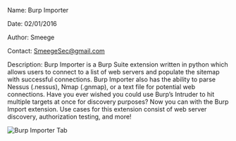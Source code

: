 Name:           Burp Importer

Date:           02/01/2016

Author:         Smeege

Contact:        SmeegeSec@gmail.com

Description:    Burp Importer is a Burp Suite extension written in python which allows users to 
                connect to a list of web servers and populate the sitemap with successful connections.
                Burp Importer also has the ability to parse Nessus (.nessus), Nmap (.gnmap), or a text 
                file for potential web connections.  Have you ever wished you could use Burp’s Intruder 
                to hit multiple targets at once for discovery purposes?  Now you can with the Burp Import 
                extension.  Use cases for this extension consist of web server discovery, authorization 
                testing, and more!


![Burp Importer Tab](https://raw.githubusercontent.com/SmeegeSec/Burp-Importer/master/Screenshots/BurpImporter_FullTab.PNG)

